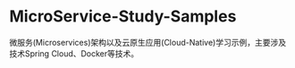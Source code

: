 # MicroService-Study-Samples
微服务(Microservices)架构以及云原生应用(Cloud-Native)学习示例，主要涉及技术Spring Cloud、Docker等技术。
